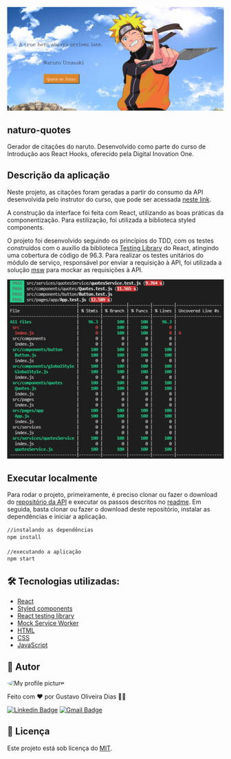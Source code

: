 <img src="./naruto-capa.png" alt="capa" />
<br />

## naturo-quotes
Gerador de citações do naruto. Desenvolvido como parte do curso de Introdução aos React Hooks, oferecido pela Digital Inovation One.

## Descrição da aplicação

Neste projeto, as citações foram geradas a partir do consumo da API desenvolvida pelo instrutor do curso, que pode ser acessada [neste link](https://github.com/celso-henrique/naruto-quotes-server).

A construção da interface foi feita com React, utilizando as boas práticas da componentização. Para estilização, foi utilizada a biblioteca styled components.

O projeto foi desenvolvido seguindo os princípios do TDD, com os testes construídos com o auxílio da biblioteca [Testing Library](https://testing-library.com/docs/react-testing-library/intro/) do React, atingindo uma cobertura de código de 96.3. Para realizar os testes unitários do módulo de serviço, responsável por enviar a requisição à API, foi utilizada a solução [msw](https://mswjs.io) para mockar as requisições à API.

<img src="code-coverage.png" alt="Tabela com informações sobre a cobertura dos casos de teste" />

## Executar localmente

Para rodar o projeto, primeiramente, é preciso clonar ou fazer o download do [repositório da API](https://github.com/celso-henrique/naruto-quotes-server) e executar os passos descritos no [readme](https://github.com/celso-henrique/naruto-quotes-server#readme). Em seguida, basta clonar ou fazer o download deste repositório, instalar as dependências e iniciar a aplicação.
```sh
//instalando as dependências
npm install 

//executando a aplicação
npm start
```

## 🛠 Tecnologias utilizadas:

- [React](https://pt-br.reactjs.org)
- [Styled components](https://styled-components.com)
- [React testing library](https://testing-library.com/docs/react-testing-library/api/)
- [Mock Service Worker](https://mswjs.io)
- [HTML](https://html.spec.whatwg.org/multipage/)
- [CSS](https://www.w3.org/TR/CSS/#css)
- [JavaScript](https://developer.mozilla.org/en-US/docs/Web/JavaScript)

## 🧔 Autor
 <img style="border-radius: 100%;" src="https://avatars.githubusercontent.com/u/13698021?v=4" width="100px;" alt="My profile picture"/>

Feito com ❤️ por Gustavo Oliveira Dias 👋🏽

[![Linkedin Badge](https://img.shields.io/badge/-Gustavo-blue?style=flat-square&logo=Linkedin&logoColor=white&link=https://www.linkedin.com/in/gustavo-dias-22117012b/)](https://www.linkedin.com/in/gustavo-dias-22117012b/) 
[![Gmail Badge](https://img.shields.io/badge/-gustavodias.god@gmail.com-c14438?style=flat-square&logo=Gmail&logoColor=white&link=mailto:gustavodias.god@gmail.com)](mailto:gustavodias.god@gmail.com)


## 🔑 Licença 

Este projeto está sob licença do [MIT](https://opensource.org/licenses/mit-license.php).
